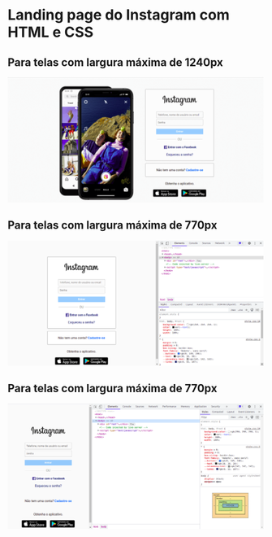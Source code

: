 # Landing page do Instagram com HTML e CSS

## Para telas com largura máxima de 1240px

![Telas de 1240px](./assets/img/scfull.png)

## Para telas com largura máxima de 770px

![Telas de 770px](./assets/img/sc770.png)

## Para telas com largura máxima de 770px

![Telas de 430px](./assets/img/sc430.png)
